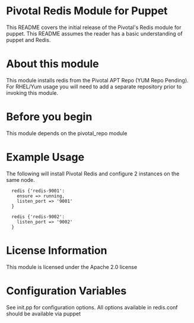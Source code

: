 # Pivotal Redis Module for Puppet

This README covers the initial release of the Pivotal's Redis module for puppet. This README assumes the reader has a basic understanding of puppet and Redis.

# About this module

This module installs redis from the Pivotal APT Repo (YUM Repo Pending). For RHEL/Yum usage you will need to add a separate repository prior to invoking this module.

# Before you begin

This module depends on the pivotal\_repo module

# Example Usage

The following will install Pivotal Redis and configure 2 instances on the same node. 
```puppet
  redis {'redis-9001':
    ensure => running,
    listen_port => '9001'
  }

  redis {'redis-9002':
    listen_port => '9002'
  }

```

# License Information

This module is licensed under the Apache 2.0 license

# Configuration Variables

See init.pp for configuration options. All options available in redis.conf should be available via puppet

